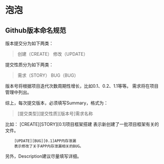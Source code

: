 ﻿泡泡
=====
Github版本命名规范
-----
版本提交分为如下两类：
> 创建（CREATE）
> 修改（UPDATE）

提交性质分为如下两类：
> 需求（STORY）
> BUG（BUG）

版本号将根据项目迭代次数周期性增长，比如0.1、0.2、1.1等等。
需求将在项目管理中列出。

综上，每次提交版本，必须填写Summary，格式为：

> [提交类型][提交性质][版本号]需求名称

比如：
        [CREATE][STORY][0.1]项目框架搭建
        表示新创建了一批项目框架有关的文件。


		[UPDATE][BUG][0.1]APP内存泄漏
		表示修改了关于APP内存泄漏相关的BUG。

另外，Description建议尽量填写详细。